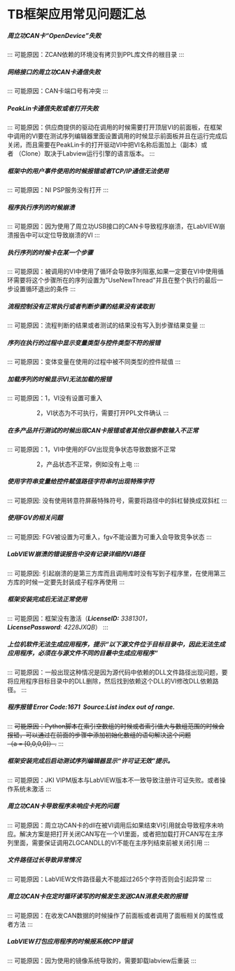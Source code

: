 # TB框架应用常见问题汇总

##### 周立功CAN卡“OpenDevice”失败

:::
可能原因：ZCAN依赖的环境没有拷贝到PPL库文件的根目录
:::

##### 网络接口的周立功CAN卡通信失败

:::
可能原因：CAN卡端口号有冲突
:::

##### PeakLin卡通信失败或者打开失败

:::
可能原因：供应商提供的驱动在调用的时候需要打开顶层VI的前面板，在框架中调用的VI要在测试序列编辑器里面设置调用的时候显示前面板并且在运行完成后关闭，而且需要在PeakLin卡的打开驱动VI中把VI名称后面加上（副本）或者 （Clone）取决于Labview运行引擎的语言版本。
:::

##### 框架中的用户事件使用的时候报错或者TCP/IP通信无法使用

:::
可能原因：NI PSP服务没有打开
:::

##### 程序执行序列的时候崩溃

:::
可能原因：因为使用了周立功USB接口的CAN卡导致程序崩溃，在LabVIEW崩溃报告中可以定位导致崩溃的VI
:::

##### 执行序列的时候卡在某一个步骤

:::
可能原因：被调用的VI中使用了循环会导致序列阻塞,如果一定要在VI中使用循环需要将这个步骤所在的序列设置为"UseNewThread"并且在整个执行的最后一步设置循环退出的条件
:::

##### 流程控制没有正常执行或者判断步骤的结果没有读取到

:::
可能原因：流程判断的结果或者测试的结果没有写入到步骤结果变量
:::

##### 序列在执行的过程中显示变量类型与控件类型不符的报错

:::
可能原因：变体变量在使用的过程中被不同类型的控件赋值
:::

##### 加载序列的时候显示VI无法加载的报错

:::
可能原因：1，VI没有设置可重入

                 2，VI状态为不可执行，需要打开PPL文件确认
:::

##### 在多产品并行测试的时候出现CAN卡报错或者其他仪器参数输入不正常

:::
可能原因：1，VI中使用的FGV出现竞争状态导致数据不正常

                 2，产品状态不正常，例如没有上电
:::

##### 使用字符串变量给控件赋值路径字符串时出现特殊字符

:::
可能原因: 没有使用转意符屏蔽特殊符号，需要将路径中的斜杠替换成双斜杠
:::

##### 使用FGV的相关问题

:::
可能原因: FGV被设置为可重入，fgv不能设置为可重入会导致竞争状态
:::

##### LabVIEW崩溃的错误报告中没有记录详细的VI路径

:::
可能原因: 引起崩溃的是第三方库而且调用库时没有写到子程序里，在使用第三方库的时候一定要先封装成子程序再使用
:::

##### 框架安装完成后无法正常使用

:::
可能原因：框架没有激活（_**LicenseID:**_ _3381301，__**LicensePassword**__: 4228JXQB_）
:::

##### 上位机软件无法生成应用程序，提示“以下源文件位于目标目录中，因此无法生成应用程序，必须在与源文件不同的目最中生成应用程序“

:::
可能原因：一般出现这种情况是因为源代码中依赖的DLL文件路径出现问题，要将应用程序目标目录中的DLL删除，然后找到依赖这个DLL的VI修改DLL依赖路径。
:::

##### 程序报错 Error Code:1671  Source:List index out of range.

:::
~~可能原因：Python脚本在索引空数组的时候或者索引值大与数组范围的时候会报错，可以通过在前面的步骤中添加初始化数组的语句解决这个问题（a = \[0,0,0,0\]）.~~
:::

##### 框架安装完成后启动测试序列编辑器显示“许可证无效”提示。

:::
可能原因：JKI VIPM版本与LabVIEW版本不一致导致注册许可证失败。或者操作系统未激活
:::

##### 周立功CAN卡导致程序未响应卡死的问题

:::
可能原因：周立功CAN卡的dll在被VI调用后如果结束VI引用就会导致程序未响应。解决方案是把打开关闭CAN写在一个VI里面，或者把加载打开CAN写在主序列里面，需要保证调用ZLGCANDLL的VI不能在主序列结束前被关闭引用
:::

##### 文件路径过长导致异常情况

:::
可能原因：LabVIEW文件路径最大不能超过265个字符否则会引起异常
:::

##### 周立功CAN卡在定时循环读写的时候发生发送CAN消息失败的报错

:::
可能原因：在收发CAN数据的时候操作了前面板或者调用了面板相关的属性或者方法
:::

##### LabVIEW打包应用程序的时候报系统CPP错误

:::
可能原因：因为使用的镜像系统导致的，需要卸载labview后重装
:::